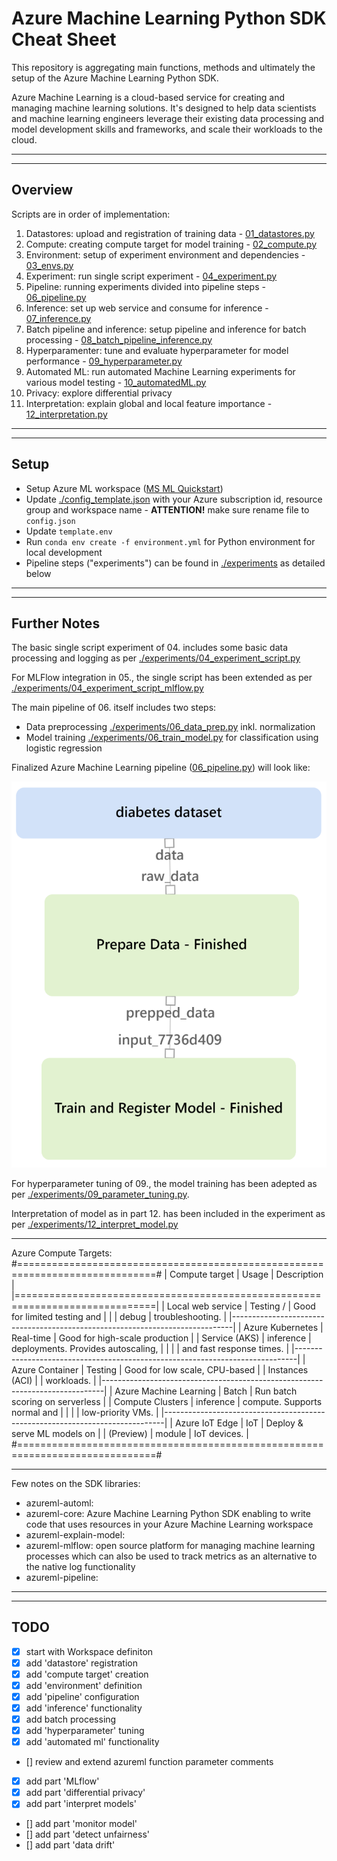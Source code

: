 # Azure Machine Learning Python SDK Cheat Sheet

This repository is aggregating main functions, methods and ultimately the setup of the Azure Machine Learning Python SDK.

Azure Machine Learning is a cloud-based service for creating and managing machine learning solutions. It's designed to help data scientists and machine learning engineers leverage their existing data processing and model development skills and frameworks, and scale their workloads to the cloud.

------------------------------------------------
------------------------------------------------

## Overview
Scripts are in order of implementation:
1. Datastores: upload and registration of training data - [01_datastores.py](./01_datastores.py)
2. Compute: creating compute target for model training - [02_compute.py](./02_compute.py)
3. Environment: setup of experiment environment and dependencies - [03_envs.py](./03_envs.py)
4. Experiment: run single script experiment - [04_experiment.py](./04_experiment.py)
6. Pipeline: running experiments divided into pipeline steps - [06_pipeline.py](./06_pipeline.py)
7. Inference: set up web service and consume for inference - [07_inference.py](./07_inference.py)
8. Batch pipeline and inference: setup pipeline and inference for batch processing - [08_batch_pipeline_inference.py](./08_batch_pipeline_inference.py)
9. Hyperparamenter: tune and evaluate hyperparameter for model performance - [09_hyperparameter.py](./09_hyperparameter.py)
10. Automated ML: run automated Machine Learning experiments for various model testing - [10_automatedML.py](./10_automatedML.py)
11. Privacy: explore differential privacy 
12. Interpretation: explain global and local feature importance - [12_interpretation.py](./12_interpretation.py)

------------------------------------------------
------------------------------------------------

## Setup
- Setup Azure ML workspace ([MS ML Quickstart](https://docs.microsoft.com/en-us/azure/machine-learning/quickstart-create-resources))
- Update [./config_template.json](./config_template.json) with your Azure subscription id, resource group and workspace name - **ATTENTION!** make sure rename file to `config.json`
- Update `template.env`
- Run `conda env create -f environment.yml` for Python environment for local development
- Pipeline steps ("experiments") can be found in [./experiments](./experiments) as detailed below

------------------------------------------------
------------------------------------------------

## Further Notes

The basic single script experiment of 04. includes some basic data processing and logging as per [./experiments/04_experiment_script.py](./experiments/04_experiment_script.py)

For MLFlow integration in 05., the single script has been extended as per [./experiments/04_experiment_script_mlflow.py](./experiments/04_experiment_script_mlflow.py)

The main pipeline of 06. itself includes two steps:
- Data preprocessing [./experiments/06_data_prep.py](./experiments/06_data_prep.py) inkl. normalization
- Model training [./experiments/06_train_model.py](./experiments/06_train_model.py) for classification using logistic regression

Finalized Azure Machine Learning pipeline ([06_pipeline.py](./06_pipeline.py)) will look like:

![Azure ML Pipeline with two steps](./assets/pipeline_run.png "Azure ML Pipeline")

For hyperparameter tuning of 09., the model training has been adepted as per [./experiments/09_parameter_tuning.py](./experiments/09_parameter_tuning.py).

Interpretation of model as in part 12. has been included in the experiment as per [./experiments/12_interpret_model.py](./experiments/12_interpret_model.py) 

------------------------------------------------

Azure Compute Targets:
#==============================================================================#
| Compute target         | Usage       | Description                           |
|==============================================================================| 
| Local web service      | Testing /   | Good for limited testing and          |
|                        | debug       | troubleshooting.                      |
|------------------------------------------------------------------------------| 
| Azure Kubernetes       | Real-time   | Good for high-scale production        |
| Service (AKS)	         | inference   | deployments. Provides autoscaling,    |
|                        |             | and fast response times.              |
|------------------------------------------------------------------------------|
| Azure Container        | Testing     | Good for low scale, CPU-based         |
| Instances (ACI)        |             | workloads.                            |
|------------------------------------------------------------------------------|
| Azure Machine Learning | Batch       | Run batch scoring on serverless       |
| Compute Clusters	     | inference   | compute. Supports normal and          |
|                        |             | low-priority VMs.                     |
|------------------------------------------------------------------------------|
| Azure IoT Edge         | IoT         | Deploy & serve ML models on           |
| (Preview)              | module      | IoT devices.                          |
#==============================================================================#

------------------------------------------------

Few notes on the SDK libraries:
- azureml-automl:
- azureml-core: Azure Machine Learning Python SDK enabling to write code that uses resources in your Azure Machine Learning workspace
- azureml-explain-model:
- azureml-mlflow: open source platform for managing machine learning processes which can also be used to track metrics as an alternative to the native log functionality
- azureml-pipeline:

------------------------------------------------
------------------------------------------------

## TODO
- [x] start with Workspace definiton
- [x] add 'datastore' registration
- [x] add 'compute target' creation
- [x] add 'environment' definition
- [x] add 'pipeline' configuration
- [x] add 'inference' functionality
- [x] add batch processing
- [x] add 'hyperparameter' tuning 
- [x] add 'automated ml' functionality
- [] review and extend azureml function parameter comments
- [x] add part 'MLflow'
- [x] add part 'differential privacy'
- [x] add part 'interpret models'
- [] add part 'monitor model'
- [] add part 'detect unfairness'
- [] add part 'data drift'